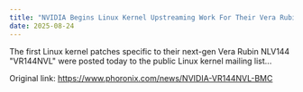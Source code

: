 ```yaml
---
title: "NVIDIA Begins Linux Kernel Upstreaming Work For Their Vera Rubin NLV144 Platform"
date: 2025-08-24
---
```


The first Linux kernel patches specific to their next-gen Vera Rubin NLV144 "VR144NVL" were posted today to the public Linux kernel mailing list...

Original link: https://www.phoronix.com/news/NVIDIA-VR144NVL-BMC